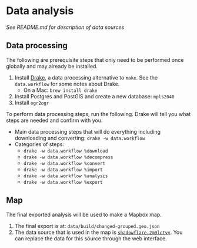 # Data analysis

_See README.md for description of data sources_

## Data processing

The following are prerequisite steps that only need to be performed once globally and may already be installed.

1.  Install [Drake](https://github.com/Factual/drake), a data processing alternative to `make`. See the `data.workflow` for some notes about Drake.
    - On a Mac: `brew install drake`
1.  Install Postgres and PostGIS and create a new database: `mpls2040`
1.  Install `ogr2ogr`

To perform data processing steps, run the following. Drake will tell you what steps are needed and confirm with you.

- Main data processing steps that will do everything including downloading and converting: `drake -w data.workflow`
- Categories of steps:
  - `drake -w data.workflow %download`
  - `drake -w data.workflow %decompress`
  - `drake -w data.workflow %convert`
  - `drake -w data.workflow %import`
  - `drake -w data.workflow %analysis`
  - `drake -w data.workflow %export`

## Map

The final exported analysis will be used to make a Mapbox map.

1. The final export is at: `data/build/changed-grouped.geo.json`
1. The data source that is used in the map is [`shadowflare.2m9lctvv`](https://www.mapbox.com/studio/tilesets/shadowflare.2m9lctvv/). You can replace the data for this source through the web interface.

